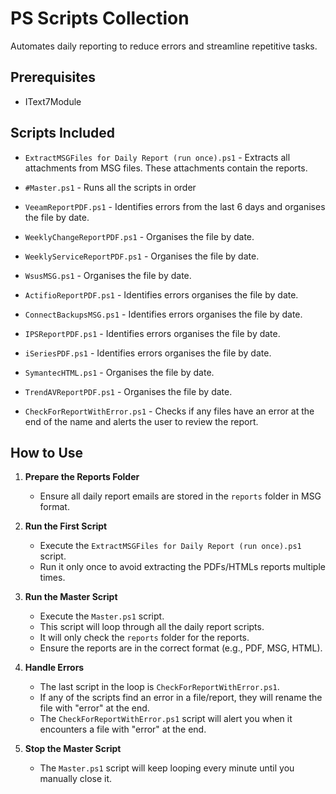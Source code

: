 # PS Scripts Collection
Automates daily reporting to reduce errors and streamline repetitive tasks.

## Prerequisites
- IText7Module

## Scripts Included
- `ExtractMSGFiles for Daily Report (run once).ps1` - Extracts all attachments from MSG files. These attachments contain the reports.

- `#Master.ps1` - Runs all the scripts in order
- `VeeamReportPDF.ps1` - Identifies errors from the last 6 days and organises the file by date.
- `WeeklyChangeReportPDF.ps1` - Organises the file by date.
- `WeeklyServiceReportPDF.ps1` - Organises the file by date.
- `WsusMSG.ps1` - Organises the file by date.
- `ActifioReportPDF.ps1` - Identifies errors organises the file by date.
- `ConnectBackupsMSG.ps1` - Identifies errors organises the file by date.
- `IPSReportPDF.ps1` - Identifies errors organises the file by date.
- `iSeriesPDF.ps1` - Identifies errors organises the file by date.
- `SymantecHTML.ps1` - Organises the file by date.
- `TrendAVReportPDF.ps1` - Organises the file by date.

- `CheckForReportWithError.ps1` - Checks if any files have an error at the end of the name and alerts the user to review the report.

## How to Use
1.  **Prepare the Reports Folder**
    * Ensure all daily report emails are stored in the `reports` folder in MSG format.

2.  **Run the First Script**
    * Execute the `ExtractMSGFiles for Daily Report (run once).ps1` script.
    * Run it only once to avoid extracting the PDFs/HTMLs reports multiple times.

3.  **Run the Master Script**
    * Execute the `Master.ps1` script.
    * This script will loop through all the daily report scripts.
    * It will only check the `reports` folder for the reports.
    * Ensure the reports are in the correct format (e.g., PDF, MSG, HTML).

4.  **Handle Errors**
    * The last script in the loop is `CheckForReportWithError.ps1`.
    * If any of the scripts find an error in a file/report, they will rename the file with "error" at the end.
    * The `CheckForReportWithError.ps1` script will alert you when it encounters a file with "error" at the end.

5.  **Stop the Master Script**
    * The `Master.ps1` script will keep looping every minute until you manually close it.